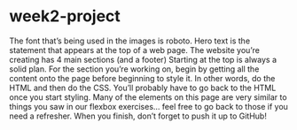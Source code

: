 # week2-project
The font that’s being used in the images is roboto.
Hero text is the statement that appears at the top of a web page.
The website you’re creating has 4 main sections (and a footer)
Starting at the top is always a solid plan.
For the section you’re working on, begin by getting all the content onto the page before beginning to style it. In other words, do the HTML and then do the CSS. You’ll probably have to go back to the HTML once you start styling.
Many of the elements on this page are very similar to things you saw in our flexbox exercises… feel free to go back to those if you need a refresher.
When you finish, don’t forget to push it up to GitHub!